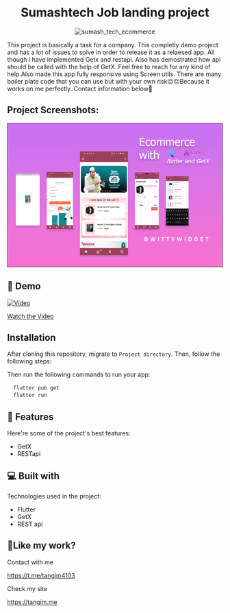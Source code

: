 <h1 align="center" id="title">Sumashtech Job landing project</h1>

<p align="center"><img src="https://socialify.git.ci/imtangim/sumash_tech_ecommerce/image?language=1&name=1&owner=1&pattern=Solid&stargazers=1&theme=Auto" alt="sumash_tech_ecommerce" width="640" height="320" /></p>

<p id="description">This project is basically a task for a company. This completly demo project and has a lot of issues to solve in order to release it as a relaesed app. All though i have implemented Getx and restapi. Also has demostrated how api should be called with the help of GetX. Feel free to reach for any kind of help.Also made this app fully responsive using Screen utils. There are many boiler plate code that you can use but with your own risk😐😐Because it works on me perfectly. Contact information below💬</p>

<h2>Project Screenshots:</h2>
<img src="assets\ss\Untitled-1.png" alt="project-screenshot"">

<h2>🚀 Demo</h2>

[![Video](https://img.youtube.com/vi/XIVaB4ZJ2dY/default.jpg)](https://www.youtube.com/watch?v=XIVaB4ZJ2dY)

[Watch the Video](https://youtu.be/XIVaB4ZJ2dY)
## Installation

After cloning this repository, migrate to `Project directory`. Then, follow the following steps:

  Then run the following commands to run your app:

```bash
  flutter pub get
  flutter run
```
<h2>🧐 Features</h2>

Here're some of the project's best features:

- GetX
- RESTapi

<h2>💻 Built with</h2>

Technologies used in the project:

- Flutter
- GetX
- REST api

<h2>💖Like my work?</h2>

Contact with me<p>https://t.me/tangim4103</p>
Check my site <p>https://tangim.me</p>
